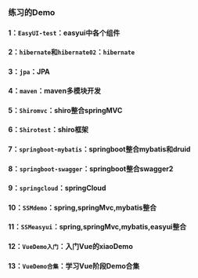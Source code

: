 ### 练习的Demo

#### 1：`EasyUI-test`：easyui中各个组件

#### 2：`hibernate`和`hibernate02`：`hibernate`

#### 3：`jpa`：JPA

#### 4：`maven`：maven多模块开发

#### 5：`Shiromvc`：shiro整合springMVC

#### 6：`Shirotest`：shiro框架

#### 7：`springboot-mybatis`：springboot整合mybatis和druid

#### 8：`springboot-swagger`：springboot整合swagger2

#### 9：`springcloud`：springCloud

#### 10：`SSMdemo`：spring,springMvc,mybatis整合

#### 11：`SSMeasyui`：spring,springMvc,mybatis,easyui整合

#### 12：`VueDemo入门`：入门Vue的xiaoDemo

#### 13：`VueDemo合集`：学习Vue阶段Demo合集